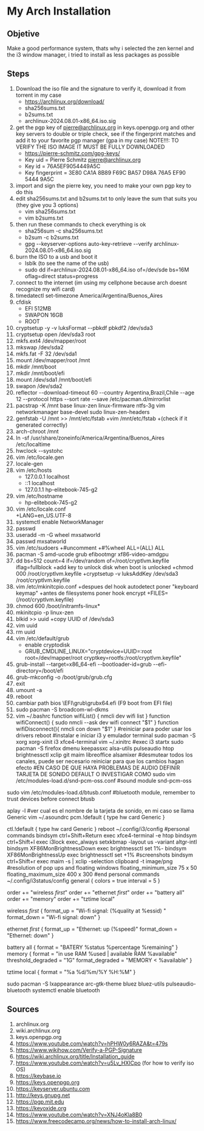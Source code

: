 # My Arch Installation
## Objetive
Make a good performance system, thats why i selected the zen kernel and the i3 window manager, i tried to install as less packages as possible
## Steps
1. Download the iso file and the signature to verify it, download it from torrent in my case
    + https://archlinux.org/download/
    + sha256sums.txt
    + b2sums.txt
    + archlinux-2024.08.01-x86_64.iso.sig
2. get the pgp key of pierre@archlinux.org in keys.openpgp.org and other key servers to double or triple check, see if the fingerprint matches and add it to your favorite pgp manager (gpa in my case)
NOTE!!!: TO VERIFY THE ISO IMAGE IT MUST BE FULLY DOWNLOADED
    + https://pierre-schmitz.com/gpg-keys/
    + Key uid         = Pierre Schmitz <pierre@archlinux.org>
    + Key id          = 76A5EF9054449A5C
    + Key fingerprint = 3E80 CA1A 8B89 F69C BA57  D98A 76A5 EF90 5444 9A5C
3. import and sign the pierre key, you need to make your own pgp key to do this
4. edit sha256sums.txt and b2sums.txt to only leave the sum that suits you (they give you 3 options)
    + vim sha256sums.txt
    + vim b2sums.txt
5. then run these commands to check everything is ok
    + sha256sum -c sha256sums.txt
    + b2sum -c b2sums.txt
    + gpg --keyserver-options auto-key-retrieve --verify archlinux-2024.08.01-x86_64.iso.sig
6. burn the ISO to a usb and boot it
    + lsblk (to see the name of the usb)
    + sudo dd if=archlinux-2024.08.01-x86_64.iso of=/dev/sde bs=16M oflag=direct status=progress
8. connect to the internet (im using my cellphone because arch doesnt recognize my wifi card)
9. timedatectl set-timezone America/Argentina/Buenos_Aires
10. cfdisk 
    + EFI 512MB
    + SWAPON 16GB
    + ROOT
11. cryptsetup -y -v luksFormat --pbkdf pbkdf2 /dev/sda3
12. cryptsetup open /dev/sda3 root
13. mkfs.ext4 /dev/mapper/root
14. mkswap /dev/sda2
15. mkfs.fat -F 32 /dev/sda1
16. mount /dev/mapper/root /mnt
17. mkdir /mnt/boot
18. mkdir /mnt/boot/efi
19. mount /dev/sda1 /mnt/boot/efi
20. swapon /dev/sda2
21. reflector --download-timeout 60 --country Argentina,Brazil,Chile --age 12 --protocol https --sort rate --save /etc/pacman.d/mirrorlist
22. pacstrap -K /mnt base linux-zen linux-firmware ntfs-3g vim networkmanager base-devel sudo linux-zen-headers
23. genfstab -U /mnt >> /mnt/etc/fstab 
    +vim /mnt/etc/fstab
    +(check if it generated correctly)
24. arch-chroot /mnt
25. ln -sf /usr/share/zoneinfo/America/Argentina/Buenos_Aires /etc/localtime
26. hwclock --systohc
27. vim /etc/locale.gen
28. locale-gen 
29. vim /etc/hosts
    + 127.0.0.1        localhost
    + ::1              localhost
    + 127.0.1.1        hp-elitebook-745-g2
30. vim /etc/hostname 
    + hp-elitebook-745-g2
31. vim /etc/locale.conf  
    +LANG=en_US.UTF-8
32. systemctl enable NetworkManager
33. passwd
34. useradd -m -G wheel mxsatworld
35. passwd mxsatworld
36. vim /etc/sudoers 
    +#uncomment
    +#%wheel ALL=(ALL) ALL
37. pacman -S amd-ucode grub efibootmgr xf86-video-amdgpu
38. dd bs=512 count=4 if=/dev/random of=/root/cryptlvm.keyfile iflag=fullblock
    +add key to unlock disk when boot is unlocked 
    +chmod 000 /root/cryptlvm.keyfile
    +cryptsetup -v luksAddKey /dev/sda3 /root/cryptlvm.keyfile
39. vim /etc/mkinitcpio.conf 
    +despues del hook autodetect poner "keyboard keymap" 
    +antes de filesystems poner hook encrypt 
    +FILES=(/root/cryptlvm.keyfile) 
40. chmod 600 /boot/initramfs-linux* 
41. mkinitcpio -p linux-zen 
42. blkid >> uuid
    +copy UUID of /dev/sda3 
43. vim uuid 
44. rm uuid
45. vim /etc/default/grub 
    + enable cryptodisk 
    + GRUB_CMDLINE_LINUX="cryptdevice=UUID=<uuid copypasteada>:root root=/dev/mapper/root cryptkey=rootfs:/root/cryptlvm.keyfile" 
46. grub-install --target=x86_64-efi --bootloader-id=grub --efi-directory=/boot/efi
47. grub-mkconfig -o /boot/grub/grub.cfg 
48. exit
49. umount -a
50. reboot   
51. cambiar path bios \EFI\grub\grubx64.efi (F9 boot from EFI file)
52. sudo pacman -S broadcom-wl-dkms
53. vim ~/.bashrc
function wifiList() {
    nmcli dev wifi list 
} 
function wifiConnect() {
	sudo nmcli --ask dev wifi connect "$1"
}
function wifiDisconnect(){
        nmcli con down "$1" 
} 
#reiniciar para poder usar los drivers 
reboot 
#instalar e iniciar i3 y emulador terminal 
sudo pacman -S xorg xorg-xinit i3 xfce4-terminal
vim ~/.xinitrc 
#exec i3
startx
sudo pacman -S firefox dmenu keepassxc alsa-utils pulseaudio htop brightnessctl xclip git maim libreoffice
alsamixer
#desmutear todos los canales, puede ser necesario reiniciar para que los cambios hagan efecto 
#EN CASO DE QUE HAYA PROBLEMAS DE AUDIO DEFINIR TARJETA DE SONIDO DEFAULT O INVESTIGAR COMO
sudo vim /etc/modules-load.d/snd-pcm-oss.conf
#sound module
snd-pcm-oss

sudo vim /etc/modules-load.d/btusb.conf
#bluetooth module, remember to trust devices before connect 
btusb

aplay -l 
#ver cual es el nombre de la tarjeta de sonido, en mi caso se llama Generic
vim ~/.asoundrc
pcm.!default {
   type hw
   card Generic
}

ctl.!default {
   type hw
   card Generic
}
reboot 
~/.config/i3/config
#personal commands
bindsym ctrl+Shift+Return exec xfce4-terminal -e htop
bindsym ctrl+Shift+l exec i3lock
exec_always setxkbmap -layout us -variant altgr-intl
bindsym XF86MonBrightnessDown exec brightnessctl set 1%-
bindsym XF86MonBrightnessUp exec brightnessctl set +1% 
#screenshots
bindsym ctrl+Shift+r exec maim -s | xclip -selection clipboard -t image/png
#resolution of pop ups and floating windows
floating_minimum_size 75 x 50
floating_maximum_size 400 x 300 
#end personal commands 
~/.config/i3status/config 
general {
        colors = true
        interval = 5
}

order += "wireless _first_"
order += "ethernet _first_"
order += "battery all"
order += "memory"
order += "tztime local"

wireless _first_ {
        format_up = "Wi-fi signal: (%quality at %essid) "
        format_down = "Wi-fi signal: down"
}

ethernet _first_ {
        format_up = "Ethernet: up (%speed)"
        format_down = "Ethernet: down"
}

battery all {
        format = "BATERY %status %percentage %remaining"
}
memory {
        format = "in use RAM %used | available RAM %available"
        threshold_degraded = "1G"
        format_degraded = "MEMORY < %available"
}

tztime local {
        format = "%a %d/%m/%Y %H:%M"
} 

sudo pacman -S lxappearance arc-gtk-theme bluez bluez-utils pulseaudio-bluetooth
systemctl enable bluetooth

## Sources
1. archlinux.org
2. wiki.archlinux.org
3. keys.openpgp.org
4. https://www.youtube.com/watch?v=hPHW0y6RAZA&t=479s
5. https://www.wikihow.com/Verify-a-PGP-Signature
6. https://wiki.archlinux.org/title/Installation_guide 
7. https://www.youtube.com/watch?v=u5Lv_HXICpo (for how to verify iso OS)
8. https://keybase.io
9. https://keys.openpgp.org
10. https://keyserver.ubuntu.com
11. http://keys.gnupg.net
12. https://pgp.mit.edu
13. https://keyoxide.org
14. https://www.youtube.com/watch?v=XNJ4oKla8B0 
15. https://www.freecodecamp.org/news/how-to-install-arch-linux/
